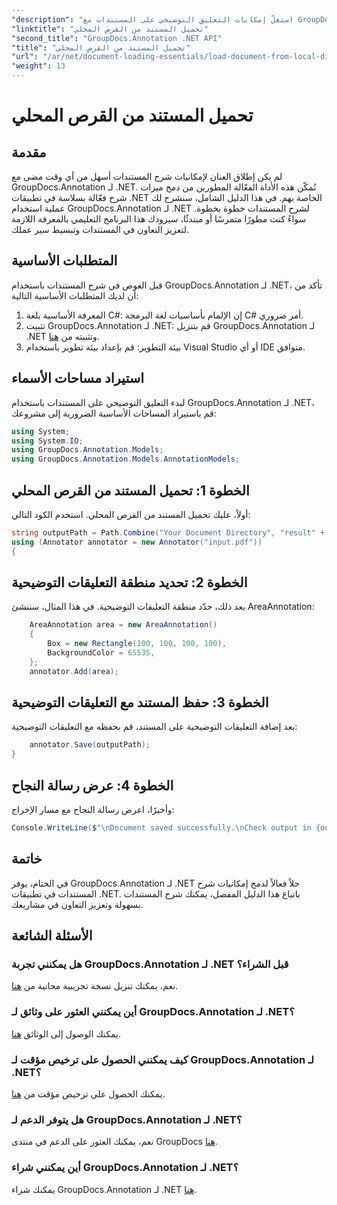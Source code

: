 ```yaml
---
"description": "استغلّ إمكانات التعليق التوضيحي على المستندات مع GroupDocs.Annotation لـ .NET. تكامل بسلاسة تامة مع تطبيقات .NET."
"linktitle": "تحميل المستند من القرص المحلي"
"second_title": "GroupDocs.Annotation .NET API"
"title": "تحميل المستند من القرص المحلي"
"url": "/ar/net/document-loading-essentials/load-document-from-local-disk/"
"weight": 13
---
```


# تحميل المستند من القرص المحلي

## مقدمة
لم يكن إطلاق العنان لإمكانيات شرح المستندات أسهل من أي وقت مضى مع GroupDocs.Annotation لـ .NET. تُمكّن هذه الأداة الفعّالة المطورين من دمج ميزات شرح فعّالة بسلاسة في تطبيقات .NET الخاصة بهم. في هذا الدليل الشامل، سنشرح لك عملية استخدام GroupDocs.Annotation لـ .NET لشرح المستندات خطوة بخطوة. سواءً كنت مطورًا متمرسًا أو مبتدئًا، سيزودك هذا البرنامج التعليمي بالمعرفة اللازمة لتعزيز التعاون في المستندات وتبسيط سير عملك.
## المتطلبات الأساسية
قبل الغوص في شرح المستندات باستخدام GroupDocs.Annotation لـ .NET، تأكد من أن لديك المتطلبات الأساسية التالية:
1. المعرفة الأساسية بلغة C#: إن الإلمام بأساسيات لغة البرمجة C# أمر ضروري.
2. تثبيت GroupDocs.Annotation لـ .NET: قم بتنزيل GroupDocs.Annotation لـ .NET وتثبيته من [هنا](https://releases.groupdocs.com/annotation/net/).
3. بيئة التطوير: قم بإعداد بيئة تطوير باستخدام Visual Studio أو أي IDE متوافق.

## استيراد مساحات الأسماء
لبدء التعليق التوضيحي على المستندات باستخدام GroupDocs.Annotation لـ .NET، قم باستيراد المساحات الأساسية الضرورية إلى مشروعك:
```csharp
using System;
using System.IO;
using GroupDocs.Annotation.Models;
using GroupDocs.Annotation.Models.AnnotationModels;
```

## الخطوة 1: تحميل المستند من القرص المحلي
أولاً، عليك تحميل المستند من القرص المحلي. استخدم الكود التالي:
```csharp
string outputPath = Path.Combine("Your Document Directory", "result" + Path.GetExtension("input.pdf"));
using (Annotator annotator = new Annotator("input.pdf"))
{
```
## الخطوة 2: تحديد منطقة التعليقات التوضيحية
بعد ذلك، حدّد منطقة التعليقات التوضيحية. في هذا المثال، سننشئ AreaAnnotation:
```csharp
    AreaAnnotation area = new AreaAnnotation()
    {
        Box = new Rectangle(100, 100, 100, 100),
        BackgroundColor = 65535,
    };
    annotator.Add(area);
```
## الخطوة 3: حفظ المستند مع التعليقات التوضيحية
بعد إضافة التعليقات التوضيحية على المستند، قم بحفظه مع التعليقات التوضيحية:
```csharp
    annotator.Save(outputPath);
}
```
## الخطوة 4: عرض رسالة النجاح
وأخيرًا، اعرض رسالة النجاح مع مسار الإخراج:
```csharp
Console.WriteLine($"\nDocument saved successfully.\nCheck output in {outputPath}.");
```

## خاتمة
في الختام، يوفر GroupDocs.Annotation لـ .NET حلاً فعالاً لدمج إمكانيات شرح المستندات في تطبيقات .NET. باتباع هذا الدليل المفصل، يمكنك شرح المستندات بسهولة وتعزيز التعاون في مشاريعك.
## الأسئلة الشائعة
### هل يمكنني تجربة GroupDocs.Annotation لـ .NET قبل الشراء؟
نعم، يمكنك تنزيل نسخة تجريبية مجانية من [هنا](https://releases.groupdocs.com/).
### أين يمكنني العثور على وثائق لـ GroupDocs.Annotation لـ .NET؟
يمكنك الوصول إلى الوثائق [هنا](https://tutorials.groupdocs.com/annotation/net/).
### كيف يمكنني الحصول على ترخيص مؤقت لـ GroupDocs.Annotation لـ .NET؟
يمكنك الحصول على ترخيص مؤقت من [هنا](https://purchase.groupdocs.com/temporary-license/).
### هل يتوفر الدعم لـ GroupDocs.Annotation لـ .NET؟
نعم، يمكنك العثور على الدعم في منتدى GroupDocs [هنا](https://forum.groupdocs.com/c/annotation/10).
### أين يمكنني شراء GroupDocs.Annotation لـ .NET؟
يمكنك شراء GroupDocs.Annotation لـ .NET [هنا](https://purchase.groupdocs.com/buy).
